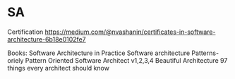# SA
Certification
https://medium.com/@nvashanin/certificates-in-software-architecture-6b18e0102fe7



Books:
Software Architecture in Practice
Software architecture Patterns-oriely
Pattern Oriented Software Architect v1,2,3,4
Beautiful Architecture
97 things every architect should know

